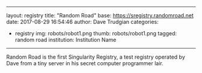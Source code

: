 ----
layout: registry
title:  "Random Road"
base: https://sregistry.randomroad.net
date:   2017-08-29 16:54:46
author: Dave Trudgian
categories:
- registry
img: robots/robot1.png
thumb: robots/robot1.png
tagged: random road
institution: Institution Name
---

Random Road is the first Singularity Registry, a test registry operated by Dave from a tiny server in his secret computer programmer lair.

